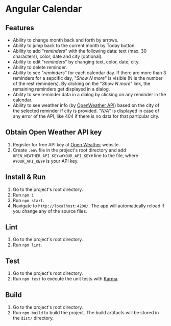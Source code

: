 # Angular Calendar

## Features

- Ability to change month back and forth by arrows.
- Ability to jump back to the current month by Today button.
- Ability to add "_reminders_" with the following data: text (max. 30 characters), color, date and city (optional).
- Ability to edit "_reminders_" by changing text, color, date, city.
- Ability to delete reminder.
- Ability to see "_reminders_" for each calendar day. If there are more than 3 reminders for a sepcific day, "_Show N more_" is visible (N
  is the number of the rest reminders). By clicking on the "_Show N more_" link, the remaining reminders get displayed in a dialog.
- Ability to see reminder data in a dialog by clicking on any reminder in the calendar.
- Ability to see weather info (by [OpenWeather API](https://openweathermap.org/api)) based on the city of the selected reminder if city is
  provided. "_N/A_" is displayed in case of any error of the API, like 404 if there is no data for that particular city.

## Obtain Open Weather API key

1. Register for free API key at [Open Weather](https://openweathermap.org/api) website.
2. Create `.env` file in the project's root directory and add `OPEN_WEATHER_API_KEY=#YOUR_API_KEY#` line to the file, where `#YOUR_API_KEY#` is your API key.

## Install & Run

1. Go to the project's root directory.
2. Run `npm i`
3. Run `npm start`.
4. Navigate to `http://localhost:4200/`. The app will automatically reload if you change any of the source files.

## Lint

1. Go to the project's root directory.
2. Run `npm lint`.

## Test

1. Go to the project's root directory.
2. Run `npm test` to execute the unit tests with [Karma](https://karma-runner.github.io).

## Build

1. Go to the project's root directory.
2. Run `npm build` to build the project. The build artifacts will be stored in the `dist/` directory.
